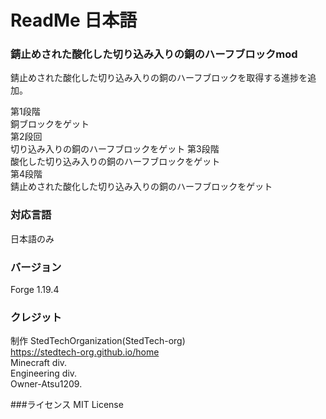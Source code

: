# ReadMe 日本語  
### 錆止めされた酸化した切り込み入りの銅のハーフブロックmod  
錆止めされた酸化した切り込み入りの銅のハーフブロックを取得する進捗を追加。  

第1段階  
銅ブロックをゲット  
第2段回  
切り込み入りの銅のハーフブロックをゲット
第3段階  
酸化した切り込み入りの銅のハーフブロックをゲット  
第4段階  
錆止めされた酸化した切り込み入りの銅のハーフブロックをゲット  

### 対応言語  
日本語のみ  

### バージョン  
Forge 1.19.4  

### クレジット
制作 StedTechOrganization(StedTech-org)  
    https://stedtech-org.github.io/home  
    Minecraft div.  
    Engineering div.  
    Owner-Atsu1209.  

###ライセンス 
MIT License  
